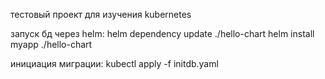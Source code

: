 тестовый проект для изучения kubernetes

запуск бд через helm:
helm dependency update ./hello-chart
helm install myapp ./hello-chart

инициация миграции:
kubectl apply -f initdb.yaml